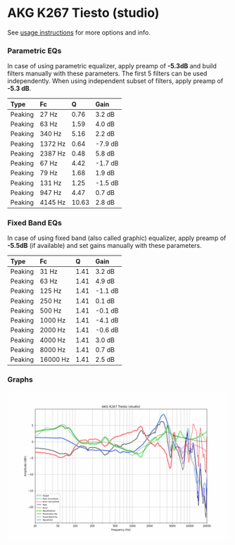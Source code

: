 # AKG K267 Tiesto (studio)
See [usage instructions](https://github.com/jaakkopasanen/AutoEq#usage) for more options and info.

### Parametric EQs
In case of using parametric equalizer, apply preamp of **-5.3dB** and build filters manually
with these parameters. The first 5 filters can be used independently.
When using independent subset of filters, apply preamp of **-5.3 dB**.

| Type    | Fc      |     Q | Gain    |
|:--------|:--------|:------|:--------|
| Peaking | 27 Hz   |  0.76 | 3.2 dB  |
| Peaking | 63 Hz   |  1.59 | 4.0 dB  |
| Peaking | 340 Hz  |  5.16 | 2.2 dB  |
| Peaking | 1372 Hz |  0.64 | -7.9 dB |
| Peaking | 2387 Hz |  0.48 | 5.8 dB  |
| Peaking | 67 Hz   |  4.42 | -1.7 dB |
| Peaking | 79 Hz   |  1.68 | 1.9 dB  |
| Peaking | 131 Hz  |  1.25 | -1.5 dB |
| Peaking | 947 Hz  |  4.47 | 0.7 dB  |
| Peaking | 4145 Hz | 10.63 | 2.8 dB  |

### Fixed Band EQs
In case of using fixed band (also called graphic) equalizer, apply preamp of **-5.5dB**
(if available) and set gains manually with these parameters.

| Type    | Fc       |    Q | Gain    |
|:--------|:---------|:-----|:--------|
| Peaking | 31 Hz    | 1.41 | 3.2 dB  |
| Peaking | 63 Hz    | 1.41 | 4.9 dB  |
| Peaking | 125 Hz   | 1.41 | -1.1 dB |
| Peaking | 250 Hz   | 1.41 | 0.1 dB  |
| Peaking | 500 Hz   | 1.41 | -0.1 dB |
| Peaking | 1000 Hz  | 1.41 | -4.1 dB |
| Peaking | 2000 Hz  | 1.41 | -0.6 dB |
| Peaking | 4000 Hz  | 1.41 | 3.0 dB  |
| Peaking | 8000 Hz  | 1.41 | 0.7 dB  |
| Peaking | 16000 Hz | 1.41 | 2.5 dB  |

### Graphs
![](./AKG%20K267%20Tiesto%20(studio).png)